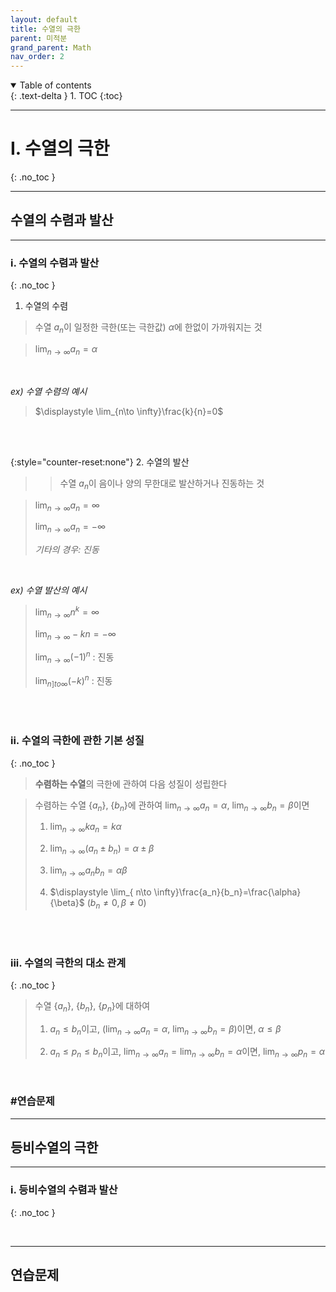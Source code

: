 ```yaml
---
layout: default
title: 수열의 극한
parent: 미적분
grand_parent: Math
nav_order: 2
---
```


<details open markdown="block">
  <summary>
    Table of contents
  </summary>
  {: .text-delta }
1. TOC
{:toc}
</details>

---

# I. 수열의 극한
{: .no_toc }

---

## 수열의 수렴과 발산

---

### i. 수열의 수렴과 발산
{: .no_toc }

1. 수열의 수렴

> 수열 $a_n$이 일정한 극한(또는 극한값) $\alpha$에 한없이 가까워지는 것

> $\displaystyle \lim_{ n\to \infty}a_n = \alpha$


<br/>

_ex) 수열 수렴의 예시_

> $\displaystyle \lim_{n\to \infty}\frac{k}{n}=0$

<br/><br/>

{:style="counter-reset:none"}
2. 수열의 발산

> > 수열 $a_n$이 음이나 양의 무한대로 발산하거나 진동하는 것

> $\displaystyle \lim_{ n\to \infty}a_n = \infty$
>
> $\displaystyle \lim_{ n\to \infty}a_n = -\infty$
>
> _기타의 경우: 진동_

<br/>

_ex) 수열 발산의 예시_

> $\displaystyle \lim_{ n\to \infty}n^k=\infty$
>
> $\displaystyle \lim_{ n\to \infty}-kn=-\infty$
>
> $\displaystyle \lim_{ n\to \infty}(-1)^n$ : 진동
>
> $\displaystyle \lim_{ n]to \infty}(-k)^n$ : 진동

<br/><br/>


### ii. 수열의 극한에 관한 기본 성질
{: .no_toc }

> **수렴하는 수열**의 극한에 관하여 다음 성질이 성립한다

> 수렴하는 수열 {$a_n$}, {$b_n$}에 관하여 $\displaystyle \lim_{ n\to \infty}a_n= \alpha$, $\displaystyle \lim_{ n\to \infty}b_n= \beta$이면
>
> 1. $\displaystyle \lim_{ n\to \infty}ka_n = k\alpha$
>
> 2. $\displaystyle \lim_{ n\to \infty}(a_n \pm b_n)=\alpha \pm \beta$
>
> 3. $\displaystyle \lim_{ n \to \infty}a_nb_n= \alpha\beta$
>
> 4. $\displaystyle \lim_{ n\to \infty}\frac{a_n}{b_n}=\frac{\alpha}{\beta}$ $(b_n \neq 0, \beta \neq 0)$

<br/><br/>


### iii. 수열의 극한의 대소 관계
{: .no_toc }

> 수열 {$a_n$}, {$b_n$}, {$p_n$}에 대하여
>
> 1. $a_n \leq b_n$이고, ($\displaystyle \lim_{ n\to \infty}a_n=\alpha$, $\displaystyle \lim_{ n\to \infty}b_n=\beta$)이면, $\alpha \leq \beta$
>
> 2. $a_n \leq p_n \leq b_n$이고, $\displaystyle \lim_{ n\to \infty}a_n=\lim_{n \to \infty}b_n=\alpha$이면, $\displaystyle \lim_{ n\to \infty}p_n=\alpha$

<br/>

### #연습문제



---

## 등비수열의 극한

---

### i. 등비수열의 수렴과 발산
{: .no_toc }



<br/>

---

## 연습문제
